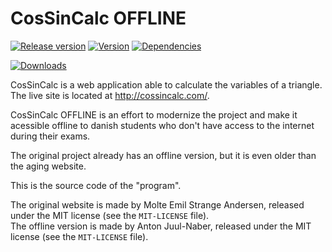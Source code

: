 # CosSinCalc OFFLINE


[![Release version](https://img.shields.io/github/release/antonjuulnaber/cossincalc-offline.svg?style=for-the-badge)](https://github.com/antonjuulnaber/CosSinCalc-OFFLINE/releases)
[![Version](https://img.shields.io/github/package-json/v/antonjuulnaber/cossincalc-offline.svg?style=for-the-badge&label=pre-release)](https://github.com/antonjuulnaber/CosSinCalc-OFFLINE/releases)
[![Dependencies](https://img.shields.io/david/antonjuulnaber/cossincalc-offline.svg?style=for-the-badge)](https://david-dm.org/antonjuulnaber/cossincalc-offline)

[![Downloads](https://img.shields.io/github/downloads/antonjuulnaber/cossincalc-offline/total.svg?style=for-the-badge)](https://github.com/antonjuulnaber/CosSinCalc-OFFLINE/releases)

CosSinCalc is a web application able to calculate the variables of a triangle.  
The live site is located at <http://cossincalc.com/>.

CosSinCalc OFFLINE is an effort to modernize the project and make it acessible offline to danish students who don't have access to the internet during their exams.

The original project already has an offline version, but it is even older than the aging website.

This is the source code of the "program".

The original website is made by Molte Emil Strange Andersen, released under the MIT license (see the `MIT-LICENSE` file).  
The offline version is made by Anton Juul-Naber, released under the MIT license (see the `MIT-LICENSE` file).
